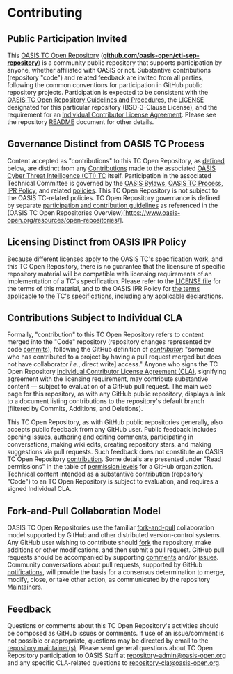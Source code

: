 # Contributing

## Public Participation Invited
This [OASIS TC Open Repository](https://www.oasis-open.org/resources/open-repositories) (**[github.com/oasis-open/cti-sep-repository](https://github.com/oasis-open/cti-sep-repository)**) is a community public repository that supports participation by anyone, whether affiliated with OASIS or not. Substantive contributions (repository "code") and related feedback are invited from all parties, following the common conventions for participation in GitHub public repository projects. Participation is expected to be consistent with the [OASIS TC Open Repository Guidelines and Procedures](https://www.oasis-open.org/policies-guidelines/open-repositories), the [LICENSE](https://github.com/oasis-open/cti-sep-repository/blob/master/LICENSE.md) designated for this particular repository (BSD-3-Clause License), and the requirement for an [Individual Contributor License Agreement](https://www.oasis-open.org/resources/open-repositories/cla/individual-cla). Please see the repository [README](https://github.com/oasis-open/cti-sep-repository/blob/master/README.md) document for other details.

## Governance Distinct from OASIS TC Process
Content accepted as "contributions" to this TC Open Repository, as [defined](#contributions-subject-to-individual-cla) below, are distinct from any [Contributions](https://www.oasis-open.org/policies-guidelines/ipr#contributions) made to the associated [OASIS Cyber Threat Intelligence (CTI) TC](https://www.oasis-open.org/committees/cti/) itself. Participation in the associated Technical Committee is governed by the [OASIS Bylaws](https://www.oasis-open.org/policies-guidelines/bylaws), [OASIS TC Process](https://www.oasis-open.org/policies-guidelines/tc-process), [IPR Policy](https://www.oasis-open.org/policies-guidelines/ipr), and related [policies](https://www.oasis-open.org/policies-guidelines/). This TC Open Repository is not subject to the OASIS TC-related policies. TC Open Repository governance is defined by separate [participation and contribution guidelines](https://www.oasis-open.org/policies-guidelines/open-repositories) as referenced in the (OASIS TC Open Repositories Overview)[https://www.oasis-open.org/resources/open-repositories/].

## Licensing Distinct from OASIS IPR Policy
Because different licenses apply to the OASIS TC's specification work, and this TC Open Repository, there is no guarantee that the licensure of specific repository material will be compatible with licensing requirements of an implementation of a TC's specification. Please refer to the [LICENSE file](https://github.com/oasis-open/cti-sep-repository/blob/master/LICENSE.md) for the terms of this material, and to the OASIS IPR Policy for [the terms applicable to the TC's specifications](https://www.oasis-open.org/policies-guidelines/ipr#Non-Assertion-Mode), including any applicable [declarations](https://www.oasis-open.org/committees/cti/ipr.php).

## Contributions Subject to Individual CLA
Formally, "contribution" to this TC Open Repository refers to content merged into the "Code" repository (repository changes represented by code [commits](https://github.com/oasis-open/cti-sep-repository/commits/master)), following the GitHub definition of *[contributor](https://help.github.com/articles/github-glossary/#contributor)*: "someone who has contributed to a project by having a pull request merged but does not have collaborator *i.e.*, direct write] access." Anyone who signs the TC Open Repository [Individual Contributor License Agreement (CLA)](https://www.oasis-open.org/resources/open-repositories/cla/individual-cla), signifying agreement with the licensing requirement, may contribute substantive content &mdash; subject to evaluation of a GitHub pull request. The main web page for this repository, as with any GitHub public repository, displays a link to a document listing contributions to the repository's default branch (filtered by Commits, Additions, and Deletions).

This TC Open Repository, as with GitHub public repositories generally, also accepts public feedback from any GitHub user. Public feedback includes opening issues, authoring and editing comments, participating in conversations, making wiki edits, creating repository stars, and making suggestions via pull requests. Such feedback does not constitute an OASIS TC Open Repository [contribution](#contributions-subject-to-individual-cla). Some details are presented under "Read permissions" in the table of [permission levels](https://help.github.com/articles/repository-permission-levels-for-an-organization/) for a GitHub organization. Technical content intended as a substantive contribution (repository "Code") to an TC Open Repository is subject to evaluation, and requires a signed Individual CLA.

## Fork-and-Pull Collaboration Model
OASIS TC Open Repositories use the familiar [fork-and-pull](https://help.github.com/articles/using-pull-requests/#fork--pull) collaboration model supported by GitHub and other distributed version-control systems. Any GitHub user wishing to contribute should [fork](https://help.github.com/articles/github-glossary/#fork) the repository, make additions or other modifications, and then submit a pull request. GitHub pull requests should be accompanied by supporting [comments](https://help.github.com/articles/commenting-on-the-diff-of-a-pull-request/) and/or [issues](https://help.github.com/articles/about-issues/). Community conversations about pull requests, supported by GitHub [notifications](https://help.github.com/articles/about-notifications/), will provide the basis for a consensus determination to merge, modify, close, or take other action, as communicated by the repository [Maintainers](https://www.oasis-open.org/resources/open-repositories/maintainers-guide).

## Feedback
Questions or comments about this TC Open Repository's activities should be composed as GitHub issues or comments. If use of an issue/comment is not possible or appropriate, questions may be directed by email to the [repository maintainer(s)](https://github.com/oasis-open/cti-sep-repository/blob/master/README.md#maintainers). Please send general questions about TC Open Repository participation to OASIS Staff at [repository-admin@oasis-open.org](mailto:repository-admin@oasis-open.org) and any specific CLA-related questions to [repository-cla@oasis-open.org](mailto:repository-cla@oasis-open.org).

